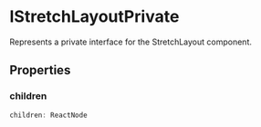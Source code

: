# IStretchLayoutPrivate

Represents a private interface for the StretchLayout component.

## Properties

### children

```ts
children: ReactNode
```
